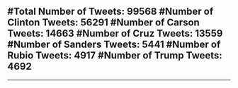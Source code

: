 #Total Number of Tweets: 99568 
#Number of Clinton Tweets: 56291
#Number of Carson Tweets: 14663
#Number of Cruz Tweets: 13559
#Number of Sanders Tweets: 5441
#Number of Rubio Tweets: 4917
#Number of Trump Tweets: 4692
---
---

